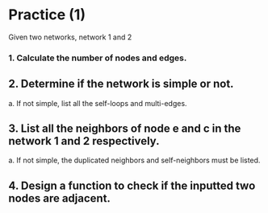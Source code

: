 # Practice (1)
Given two networks, network 1 and 2 
### 1. Calculate the number of nodes and edges.
## 2. Determine if the network is simple or not.
   a. If not simple, list all the self-loops and multi-edges.
## 3. List all the neighbors of node e and c in the network 1 and 2 respectively.
   a. If not simple, the duplicated neighbors and self-neighbors must be listed.
## 4. Design a function to check if the inputted two nodes are adjacent.
